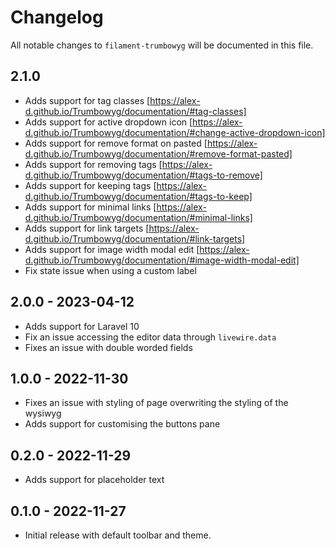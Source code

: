 # Changelog

All notable changes to `filament-trumbowyg` will be documented in this file.

## 2.1.0
- Adds support for tag classes [https://alex-d.github.io/Trumbowyg/documentation/#tag-classes]
- Adds support for active dropdown icon [https://alex-d.github.io/Trumbowyg/documentation/#change-active-dropdown-icon]
- Adds support for remove format on pasted [https://alex-d.github.io/Trumbowyg/documentation/#remove-format-pasted]
- Adds support for removing tags [https://alex-d.github.io/Trumbowyg/documentation/#tags-to-remove]
- Adds support for keeping tags [https://alex-d.github.io/Trumbowyg/documentation/#tags-to-keep]
- Adds support for minimal links [https://alex-d.github.io/Trumbowyg/documentation/#minimal-links]
- Adds support for link targets [https://alex-d.github.io/Trumbowyg/documentation/#link-targets]
- Adds support for image width modal edit [https://alex-d.github.io/Trumbowyg/documentation/#image-width-modal-edit]
- Fix state issue when using a custom label

## 2.0.0 - 2023-04-12
- Adds support for Laravel 10
- Fix an issue accessing the editor data through `livewire.data`
- Fixes an issue with double worded fields

## 1.0.0 - 2022-11-30

- Fixes an issue with styling of page overwriting the styling of the wysiwyg
- Adds support for customising the buttons pane

## 0.2.0 - 2022-11-29

- Adds support for placeholder text

## 0.1.0 - 2022-11-27

- Initial release with default toolbar and theme.
